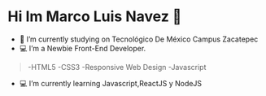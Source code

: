 


# Hi Im Marco Luis Navez 👋



- 🔭 I’m currently studying on Tecnológico De México Campus Zacatepec
- :computer: I’m a Newbie Front-End Developer.
> -HTML5
> -CSS3
> -Responsive Web Design
>-Javascript
- :computer: I’m currently learning Javascript,ReactJS y NodeJS


